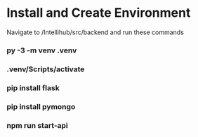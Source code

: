 # Install and Create Environment

Navigate to /Intellihub/src/backend and run these commands

### py -3 -m venv .venv
### .venv/Scripts/activate
### pip install flask
### pip install pymongo
### npm run start-api